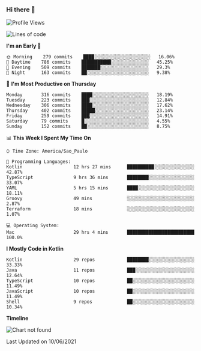 ### Hi there 👋

<!--
**fernandonogueira/fernandonogueira** is a ✨ _special_ ✨ repository because its `README.md` (this file) appears on your GitHub profile.

Here are some ideas to get you started:

- 🔭 I’m currently working on ...
- 🌱 I’m currently learning ...
- 👯 I’m looking to collaborate on ...
- 🤔 I’m looking for help with ...
- 💬 Ask me about ...
- 📫 How to reach me: ...
- 😄 Pronouns: ...
- ⚡ Fun fact: ...
-->

<!--START_SECTION:waka-->
![Profile Views](http://img.shields.io/badge/Profile%20Views-35-blue)

![Lines of code](https://img.shields.io/badge/From%20Hello%20World%20I%27ve%20Written-571986%20lines%20of%20code-blue)

**I'm an Early 🐤** 

```text
🌞 Morning    279 commits    ████░░░░░░░░░░░░░░░░░░░░░   16.06% 
🌆 Daytime    786 commits    ███████████░░░░░░░░░░░░░░   45.25% 
🌃 Evening    509 commits    ███████░░░░░░░░░░░░░░░░░░   29.3% 
🌙 Night      163 commits    ██░░░░░░░░░░░░░░░░░░░░░░░   9.38%

```
📅 **I'm Most Productive on Thursday** 

```text
Monday       316 commits    ████░░░░░░░░░░░░░░░░░░░░░   18.19% 
Tuesday      223 commits    ███░░░░░░░░░░░░░░░░░░░░░░   12.84% 
Wednesday    306 commits    ████░░░░░░░░░░░░░░░░░░░░░   17.62% 
Thursday     402 commits    █████░░░░░░░░░░░░░░░░░░░░   23.14% 
Friday       259 commits    ███░░░░░░░░░░░░░░░░░░░░░░   14.91% 
Saturday     79 commits     █░░░░░░░░░░░░░░░░░░░░░░░░   4.55% 
Sunday       152 commits    ██░░░░░░░░░░░░░░░░░░░░░░░   8.75%

```


📊 **This Week I Spent My Time On** 

```text
⌚︎ Time Zone: America/Sao_Paulo

💬 Programming Languages: 
Kotlin                   12 hrs 27 mins      ██████████░░░░░░░░░░░░░░░   42.87% 
TypeScript               9 hrs 36 mins       ████████░░░░░░░░░░░░░░░░░   33.07% 
YAML                     5 hrs 15 mins       ████░░░░░░░░░░░░░░░░░░░░░   18.11% 
Groovy                   49 mins             ░░░░░░░░░░░░░░░░░░░░░░░░░   2.87% 
Terraform                18 mins             ░░░░░░░░░░░░░░░░░░░░░░░░░   1.07%

💻 Operating System: 
Mac                      29 hrs 4 mins       █████████████████████████   100.0%

```

**I Mostly Code in Kotlin** 

```text
Kotlin                   29 repos            ████████░░░░░░░░░░░░░░░░░   33.33% 
Java                     11 repos            ███░░░░░░░░░░░░░░░░░░░░░░   12.64% 
TypeScript               10 repos            ██░░░░░░░░░░░░░░░░░░░░░░░   11.49% 
JavaScript               10 repos            ██░░░░░░░░░░░░░░░░░░░░░░░   11.49% 
Shell                    9 repos             ██░░░░░░░░░░░░░░░░░░░░░░░   10.34%

```


**Timeline**

![Chart not found](https://raw.githubusercontent.com/fernandonogueira/fernandonogueira/master/charts/bar_graph.png) 


 Last Updated on 10/06/2021
<!--END_SECTION:waka-->
